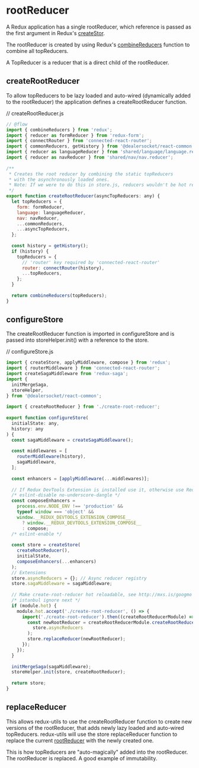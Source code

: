 rootReducer
===


A Redux application has a single rootReducer, which reference is passed as the first argument in Redux's [createStor](https://redux.js.org/api/createstore).

The rootReducer is created by using Redux's [combineReducers](https://redux.js.org/api/combinereducers) function to combine all topReducers.

A TopReducer is a reducer that is a direct child of the rootReducer.


## createRootReducer

To allow topReducers to be lazy loaded and auto-wired (dynamically added to the rootReducer) the application defines a createRootReducer function.

// createRootReducer.js  
```javascript
// @flow
import { combineReducers } from 'redux';
import { reducer as formReducer } from 'redux-form';
import { connectRouter } from 'connected-react-router';
import { commonReducers, getHistory } from '@dealersocket/react-common';
import { reducer as languageReducer } from 'shared/language/language.reducer';
import { reducer as navReducer } from 'shared/nav/nav.reducer';
 
/**
 * Creates the root reducer by combining the static topReducers
 * with the asynchronously loaded ones.
 * Note: If we were to do this in store.js, reducers wouldn't be hot reloadable.
 */
export function createRootReducer(asyncTopReducers: any) {
  let topReducers = {
    form: formReducer,
    language: languageReducer,
    nav: navReducer,
    ...commonReducers,
    ...asyncTopReducers,
  };
 
  const history = getHistory();
  if (history) {
    topReducers = {
      // 'router' key required by 'connected-react-router'
      router: connectRouter(history),
      ...topReducers,
    };
  }
 
  return combineReducers(topReducers);
}
```


## configureStore

The createRootReducer function is imported in configureStore and is passed into storeHelper.init() with a reference to the store. 


// configureStore.js
```javascript
import { createStore, applyMiddleware, compose } from 'redux';
import { routerMiddleware } from 'connected-react-router';
import createSagaMiddleware from 'redux-saga';
import {
  initMergeSaga,
  storeHelper,
} from '@dealersocket/react-common';
 
import { createRootReducer } from './create-root-reducer';
 
export function configureStore(
  initialState: any,
  history: any
) {
  const sagaMiddleware = createSagaMiddleware();
 
  const middlewares = [
    routerMiddleware(history),
    sagaMiddleware,
  ];
 
  const enhancers = [applyMiddleware(...middlewares)];
 
  // If Redux DevTools Extension is installed use it, otherwise use Redux compose
  /* eslint-disable no-underscore-dangle */
  const composeEnhancers =
    process.env.NODE_ENV !== 'production' &&
    typeof window === 'object' &&
    window.__REDUX_DEVTOOLS_EXTENSION_COMPOSE__
      ? window.__REDUX_DEVTOOLS_EXTENSION_COMPOSE__
      : compose;
  /* eslint-enable */
 
  const store = createStore(
    createRootReducer(),
    initialState,
    composeEnhancers(...enhancers)
  );
  // Extensions
  store.asyncReducers = {}; // Async reducer registry
  store.sagaMiddleware = sagaMiddleware;
 
  // Make create-root-reducer hot reloadable, see http://mxs.is/googmo
  /* istanbul ignore next */
  if (module.hot) {
    module.hot.accept('./create-root-reducer', () => {
      import('./create-root-reducer').then((createRootReducerModule) => {
        const newRootReducer = createRootReducerModule.createRootReducer(
          store.asyncReducers
        );
        store.replaceReducer(newRootReducer);
      });
    });
  }
 
  initMergeSaga(sagaMiddleware);
  storeHelper.init(store, createRootReducer);
 
  return store;
}
```



## replaceReducer

This allows redux-utils to use the createRootReducer function to create new versions of the rootReducer, that adds newly lazy loaded and auto-wired topReducers.
redux-utils will use the store replaceReducer function to replace the current [rootReducer](https://redux.js.org/api/store#replaceReducer) with the newly created one.

This is how topReducers are "auto-magically" added into the rootReducer. The rootReducer is replaced. A good example of immutability.  

